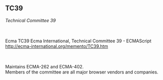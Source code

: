 ## TC39

_Technical Committee 39_

<br>
<br>

<div class="card">
  <div class="card-text">
    <span class="title">Ecma TC39</span>
    <span class="description">Ecma International, Technical Committee 39 - ECMAScript</span>
    <a href="http://ecma-international.org/memento/TC39.htm" target="_blank">
      http://ecma-international.org/memento/TC39.htm
    </a>
  </div>
  <img class="tc39" />
</div>

<br>
<br>

Maintains ECMA-262 and ECMA-402.    
Members of the committee are all major browser vendors and companies.
